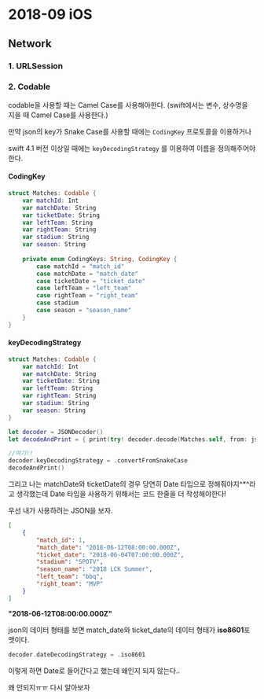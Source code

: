 # 2018-09 iOS

## Network

### 1. URLSession



### 2. Codable

codable을 사용할 때는 Camel Case를 사용해야한다. (swift에서는 변수, 상수명을 지을 때 Camel Case를 사용한다.)

만약 json의 key가 Snake Case를 사용할 때에는 `CodingKey` 프로토콜을 이용하거나 

swift 4.1 버전 이상일 때에는 `keyDecodingStrategy` 를 이용하여 이름을 정의해주어야한다.

#### CodingKey

```swift
struct Matches: Codable {
    var matchId: Int
    var matchDate: String
    var ticketDate: String
    var leftTeam: String
    var rightTeam: String
    var stadium: String
    var season: String
    
    private enum CodingKeys: String, CodingKey {
        case matchId = "match_id"
        case matchDate = "match_date"
        case ticketDate = "ticket_date"
        case leftTeam = "left_team"
        case rightTeam = "right_team"
        case stadium
        case season = "season_name"
    }
}
```



#### keyDecodingStrategy

```swift
struct Matches: Codable {
    var matchId: Int
    var matchDate: String
    var ticketDate: String
    var leftTeam: String
    var rightTeam: String
    var stadium: String
    var season: String
}

let decoder = JSONDecoder()
let decodeAndPrint = { print(try! decoder.decode(Matches.self, from: json)) }

//여기!!
decoder.keyDecodingStrategy = .convertFromSnakeCase
decodeAndPrint()
```



그리고 나는 matchDate와 ticketDate의 경우 당연히 Date 타입으로 정해줘야지^*^라고 생각했는데 Date 타입을 사용하기 위해서는 코드 한줄을 더 작성해야한다!



우선 내가 사용하려는 JSON을 보자.

```json
[
    {
        "match_id": 1,
        "match_date": "2018-06-12T08:00:00.000Z",
        "ticket_date": "2018-06-04T07:00:00.000Z",
        "stadium": "SPOTV",
        "season_name": "2018 LCK Summer",
        "left_team": "bbq",
        "right_team": "MVP"
    }
]
```

**"2018-06-12T08:00:00.000Z"**

json의 데이터 형태를 보면 match_date와 ticket_date의 데이터 형태가 **iso8601**포맷이다.



```swift
decoder.dateDecodingStrategy = .iso8601
```

이렇게 하면 Date로 들어간다고 했는데 왜인지 되지 않는다..

왜 안되지ㅠㅠ 다시 알아보자



